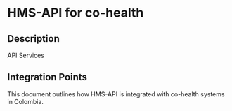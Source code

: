 # HMS-API for co-health

## Description

API Services

## Integration Points

This document outlines how HMS-API is integrated with co-health systems in Colombia.

